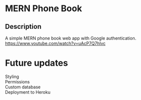 # MERN Phone Book
## Description
A simple MERN phone book web app with Google authentication.
<br>
https://www.youtube.com/watch?v=uAcP7Q7hlvc

# Future updates
Styling
<br>
Permissions
<br>
Custom database
<br>
Deployment to Heroku